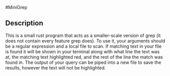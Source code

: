 #MiniGrep

## Description
This is a small rust program that acts as a smaller-scale version of grep (it does not contain every feature grep does). 
To use it, your arguments should be a regular expression and a local file to scan. If matching text in your file is found it will be shown in your terminal along with what line the text was at, the matching text highlighted red, and the rest of the line the match was found in. The output of your query can be piped into a new file to save the results, however the text will not be highlighted. 
